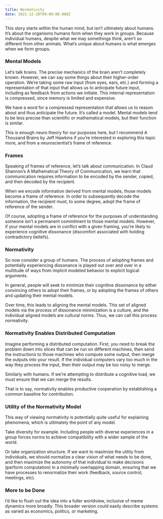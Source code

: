 ```yaml
---
title: Normativity
date: 2021-12-28T00:00:00.000Z
---
```


This story starts within the human mind, but isn’t ultimately about humans. It’s about the organisms humans form when they work in groups. Because individual humans, despite what we may somethings think, aren’t so different from other animals. What’s unique about humans is what emerges when we form groups.

### Mental Models

Let’s talk brains. The precise mechanics of the brain aren’t completely known. However, we can say some things about their higher-order operation. We’re taking some raw input (from eyes, ears, etc.) and forming a representation of that input that allows us to anticipate future input, including as feedback from actions we initiate. This internal representation is compressed, since memory is limited and expensive.

We have a word for a compressed representation that allows us to reason about and thus anticipate the future. It’s called a model. Mental models tend to be less precise than scientific or mathematical models, but their function is similar.

This is enough neuro theory for our purposes here, but I recommend A Thousand Brains by Jeff Hawkins if you’re interested in exploring this topic more, and from a neuroscientist’s frame of reference.

### Frames

Speaking of frames of reference, let’s talk about communication. In Claud Shannon’s A Mathematical Theory of Communication, we learn that communication requires information to be encoded by the sender, copied, and then decoded by the recipient.

When we encode information derived from mental models, those models become a frame of reference. In order to subsequently decode the information, the recipient must, to some degree, adopt the frame of reference of the sender.

Of course, adopting a frame of reference for the purposes of understanding someone isn’t a permanent commitment to those mental models. However, if your mental models are in conflict with a given framing, you’re likely to experience cognitive dissonance (discomfort associated with holding contradictory beliefs).

### Normativity

So now consider a group of humans. The process of adopting frames and potentially experiencing dissonance is played out over and over in a multitude of ways from implicit modeled behavior to explicit logical arguments.

In general, people will seek to minimize their cognitive dissonance by either convincing others to adopt their frames, or by adopting the frames of others and updating their mental models.

Over time, this leads to aligning the mental models. This set of aligned models via the process of dissonance minimization is a culture, and the individual aligned models are cultural norms. Thus, we can call this process normativity.

### Normativity Enables Distributed Computation

Imagine performing a distributed computation. First, you need to break the problem down into slices that can be run on different machines, then send the instructions to those machines who compute some output, then merge the outputs into your result. If the individual computers vary too much in the way they process the input, then their output may be too noisy to merge.

Similarly with humans. If we’re attempting to distribute a cognitive load, we must ensure that we can merge the results.

That is to say, normativity enables productive cooperation by establishing a common baseline for contribution.

### Utility of the Normativity Model

This way of viewing normativity is potentially quite useful for explaining phenomena, which is ultimately the point of any model.

Take diversity for example. Including people with diverse experiences in a group forces norms to achieve compatibility with a wider sample of the world.

Or take organization structure. If we want to maximize the utility from individuals, we should normalize a clear vision of what needs to be done, and then maximize the autonomy of that individual to make decisions (perform computation) in a minimally overlapping domain, ensuring that we have processes to renormalize their work (feedback, source control, meetings, etc).

### More to be Done

I’d like to flush out the idea into a fuller worldview, inclusive of meme dynamics more broadly. This broader version could easily describe systems as varied as economics, politics, or marketing.

